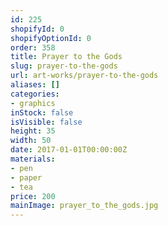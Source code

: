 ```yaml
---
id: 225
shopifyId: 0
shopifyOptionId: 0
order: 358
title: Prayer to the Gods
slug: prayer-to-the-gods
url: art-works/prayer-to-the-gods
aliases: []
categories:
- graphics
inStock: false
isVisible: false
height: 35
width: 50
date: 2017-01-01T00:00:00Z
materials:
- pen
- paper
- tea
price: 200
mainImage: prayer_to_the_gods.jpg
---
```

